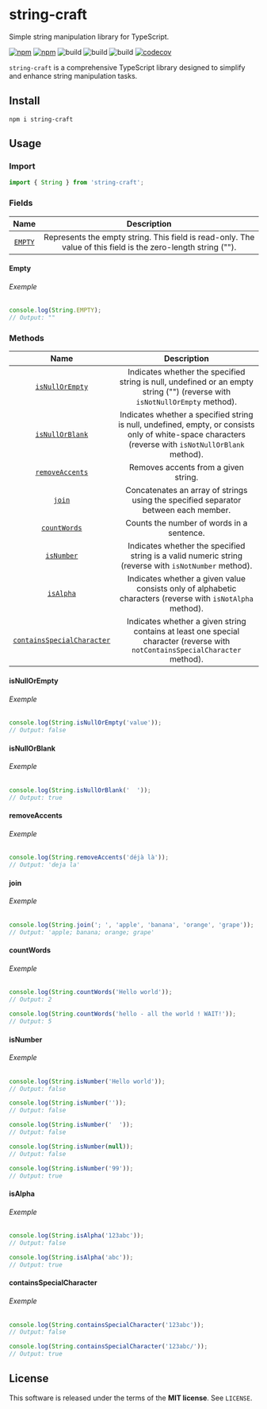 # string-craft

Simple string manipulation library for TypeScript.

[![npm](https://img.shields.io/npm/v/string-craft)](https://www.npmjs.com/package/string-craft)
[![npm](https://img.shields.io/npm/dw/string-craft)](https://www.npmjs.com/package/string-craft)
![build](https://github.com/Jojo-craft/string-craft/actions/workflows/build.yml/badge.svg)
![build](https://github.com/Jojo-craft/string-craft/actions/workflows/eslint.yml/badge.svg)
![build](https://github.com/Jojo-craft/string-craft/actions/workflows/tests.yml/badge.svg)
[![codecov](https://codecov.io/gh/Jojo-craft/string-craft/branch/main/graph/badge.svg?token=QAHEKEG6FS)](https://codecov.io/gh/Jojo-craft/string-craft)

`string-craft` is a comprehensive TypeScript library designed to simplify and enhance string manipulation tasks.

## Install

```shell
npm i string-craft
```

## Usage

### Import

```typescript
import { String } from 'string-craft';
```

### Fields

|       Name        |                                                  Description                                                  |
|:-----------------:|:-------------------------------------------------------------------------------------------------------------:|
| [`EMPTY`](#empty) | Represents the empty string. This field is read-only. The value of this field is the zero-length string (""). |

#### <a id="empty"/> Empty

###### Exemple
```typescript
console.log(String.EMPTY);
// Output: ""
```

### Methods

|                          Name                           |                                                                     Description                                                                      |
|:-------------------------------------------------------:|:----------------------------------------------------------------------------------------------------------------------------------------------------:|
|            [`isNullOrEmpty`](#isNullOrEmpty)            |             Indicates whether the specified string is null, undefined or an empty string ("") (reverse with `isNotNullOrEmpty` method).              |
|            [`isNullOrBlank`](#isNullOrBlank)            | Indicates whether a specified string is null, undefined, empty, or consists only of white-space characters (reverse with `isNotNullOrBlank` method). |
|            [`removeAccents`](#removeAccents)            |                                                         Removes accents from a given string.                                                         |
|                     [`join`](#join)                     |                                 Concatenates an array of strings using the specified separator between each member.                                  |
|               [`countWords`](#countWords)               |                                                      Counts the number of words in a sentence.                                                       |
|                 [`isNumber`](#isNumber)                 |                        Indicates whether the specified string is a valid numeric string (reverse with `isNotNumber` method).                         |
|                  [`isAlpha`](#isAlpha)                  |                      Indicates whether a given value consists only of alphabetic characters (reverse with `isNotAlpha` method).                      |
| [`containsSpecialCharacter`](#containsSpecialCharacter) |            Indicates whether a given string contains at least one special character (reverse with `notContainsSpecialCharacter` method).             |

#### <a id="isNullOrEmpty"/> isNullOrEmpty

###### Exemple
```typescript
console.log(String.isNullOrEmpty('value'));
// Output: false
```

#### <a id="isNullOrBlank"/> isNullOrBlank

###### Exemple
```typescript
console.log(String.isNullOrBlank('  '));
// Output: true
```

#### <a id="removeAccents"/> removeAccents

###### Exemple
```typescript
console.log(String.removeAccents('déjà là'));
// Output: 'deja la'
```

#### <a id="join"/> join

###### Exemple
```typescript
console.log(String.join('; ', 'apple', 'banana', 'orange', 'grape'));
// Output: 'apple; banana; orange; grape'
```

#### <a id="countWords"/> countWords

###### Exemple
```typescript
console.log(String.countWords('Hello world'));
// Output: 2

console.log(String.countWords('hello - all the world ! WAIT!'));
// Output: 5
```

#### <a id="isNumber"/> isNumber

###### Exemple
```typescript
console.log(String.isNumber('Hello world'));
// Output: false

console.log(String.isNumber(''));
// Output: false

console.log(String.isNumber('  '));
// Output: false

console.log(String.isNumber(null));
// Output: false

console.log(String.isNumber('99'));
// Output: true
```

#### <a id="isAlpha"/> isAlpha

###### Exemple
```typescript
console.log(String.isAlpha('123abc'));
// Output: false

console.log(String.isAlpha('abc'));
// Output: true
```

#### <a id="containsSpecialCharacter"/> containsSpecialCharacter

###### Exemple
```typescript
console.log(String.containsSpecialCharacter('123abc'));
// Output: false

console.log(String.containsSpecialCharacter('123abc/'));
// Output: true
```

## License

This software is released under the terms of the **MIT license**. See `LICENSE`.
